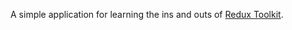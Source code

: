 A simple application for learning the ins and outs of [Redux Toolkit](https://redux-toolkit.js.org).
